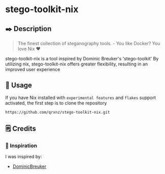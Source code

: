 # stego-toolkit-nix

## ✒️ Description
> The finest collection of steganography tools. - You like Docker? You love Nix ❤️ 

stego-toolkit-nix is a tool inspired by Dominic Breuker's 'stego-toolkit' By utilizing nix, stego-toolkit-nix offers greater flexibility, resulting in an improved user experience

## 📖 Usage

If you have Nix installed with `experimental features` and `flakes` support activated, the first step is to clone the repository

```sh
https://github.com/qrxnz/stego-toolkit-nix.git
```

## 🗒️ Credits

### 🎨 Inspiration

I was inspired by:

- [DominicBreuker](https://github.com/DominicBreuker/stego-toolkit)
